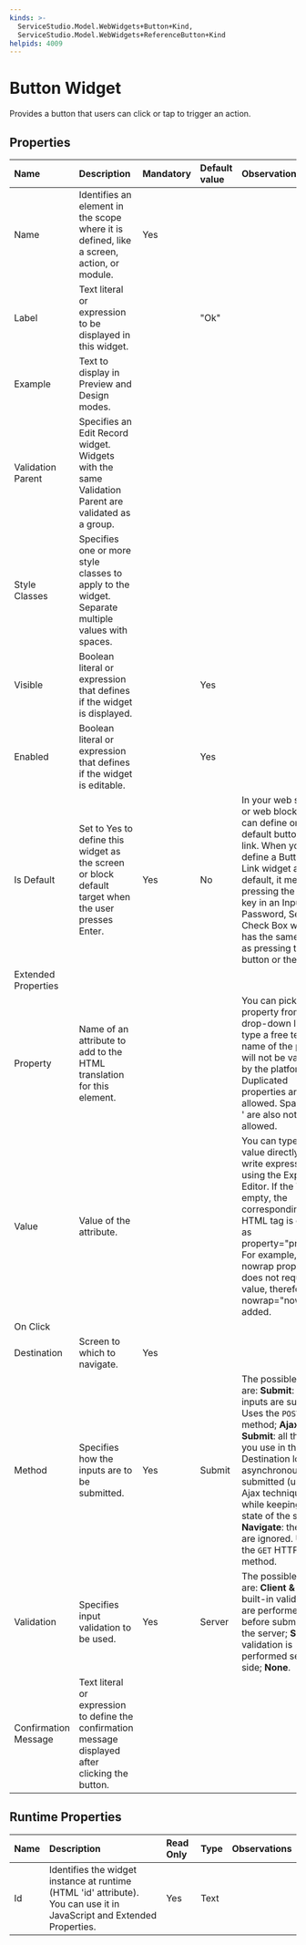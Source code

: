 ```yaml
---
kinds: >-
  ServiceStudio.Model.WebWidgets+Button+Kind,
  ServiceStudio.Model.WebWidgets+ReferenceButton+Kind
helpids: 4009
---
```


# Button Widget

Provides a button that users can click or tap to trigger an action.

## Properties

| Name | Description | Mandatory | Default value | Observations |
| :--- | :--- | :--- | :--- | :--- |
| Name | Identifies an element in the scope where it is defined, like a screen, action, or module. | Yes |  |  |
| Label | Text literal or expression to be displayed in this widget. |  | "Ok" |  |
| Example | Text to display in Preview and Design modes. |  |  |  |
| Validation Parent | Specifies an Edit Record widget. Widgets with the same Validation Parent are validated as a group. |  |  |  |
| Style Classes | Specifies one or more style classes to apply to the widget. Separate multiple values with spaces. |  |  |  |
| Visible | Boolean literal or expression that defines if the widget is displayed. |  | Yes |  |
| Enabled | Boolean literal or expression that defines if the widget is editable. |  | Yes |  |
| Is Default | Set to Yes to define this widget as the screen or block default target when the user presses Enter. | Yes | No | In your web screens or web blocks you can define one default button or link. When you define a Button or Link widget as default, it means that pressing the `ENTER` key in an Input, Input Password, Select or Check Box widget has the same effect as pressing the button or the link. |
| Extended Properties |  |  |  |  |
| Property | Name of an attribute to add to the HTML translation for this element. |  |  | You can pick a property from the drop-down list or type a free text. The name of the property will not be validated by the platform.  Duplicated properties are not allowed. Spaces, " or ' are also not allowed. |
| Value | Value of the attribute. |  |  | You can type the value directly or write expressions using the Expression Editor.  If the Value is empty, the corresponding HTML tag is created as property="property". For example, the nowrap property does not require a value, therefore nowrap="nowrap" is added. |
| On Click |  |  |  |  |
| Destination | Screen to which to navigate. | Yes |  |  |
| Method | Specifies how the inputs are to be submitted. | Yes | Submit | The possible values are:  **Submit**: the inputs are submitted. Uses the `POST` HTTP method;  **Ajax Submit**: all the inputs you use in the Destination logic are asynchronously submitted \(using Ajax techniques\) while keeping the state of the screen;  **Navigate**: the inputs are ignored. Uses the `GET` HTTP method. |
| Validation | Specifies input validation to be used. | Yes | Server | The possible values are:  **Client & Server**: built-in validations are performed before submitting to the server;  **Server**: validation is performed server-side;  **None**. |
| Confirmation Message | Text literal or expression to define the confirmation message displayed after clicking the button. |  |  |  |

## Runtime Properties

| Name | Description | Read Only | Type | Observations |
| :--- | :--- | :--- | :--- | :--- |
| Id | Identifies the widget instance at runtime \(HTML 'id' attribute\). You can use it in JavaScript and Extended Properties. | Yes | Text |  |

